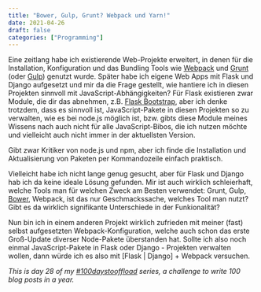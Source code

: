 ```yaml
---
title: "Bower, Gulp, Grunt? Webpack und Yarn!"
date: 2021-04-26
draft: false
categories: ["Programming"]
---
```

Eine zeitlang habe ich existierende Web-Projekte erweitert, in denen für die Installation, Konfiguration und das Bundling Tools wie [Webpack](https://de.wikipedia.org/wiki/Webpack) und [Grunt](https://en.wikipedia.org/wiki/Grunt_(software)) (oder [Gulp](https://de.wikipedia.org/wiki/Gulp.js)) genutzt wurde. Später habe ich eigene Web Apps mit Flask und Django aufgesetzt und mir da die Frage gestellt, wie hantiere ich in diesen Projekten sinnvoll mit JavaScript-Abhängigkeiten? Für Flask existieren zwar Module, die dir das abnehmen, z.B. [Flask Bootstrap](https://pythonhosted.org/Flask-Bootstrap/), aber ich denke trotzdem, dass es sinnvoll ist, JavaScript-Pakete in diesen Projekten so zu verwalten, wie es bei node.js möglich ist, bzw. gibts diese Module meines Wissens nach auch nicht für alle JavaScript-Bibos, die ich nutzen möchte und vielleicht auch nicht immer in der aktuellsten Version.

Gibt zwar Kritiker von node.js und npm, aber ich finde die Installation und Aktualisierung von Paketen per Kommandozeile einfach praktisch.

Vielleicht habe ich nicht lange genug gesucht, aber für Flask und Django hab ich da keine ideale Lösung gefunden. Mir ist auch wirklich schleierhaft, welche Tools man für welchen Zweck am Besten verwendet: Grunt, Gulp, [Bower](https://de.wikipedia.org/wiki/Bower_(Software)), Webpack, ist das nur Geschmackssache, welches Tool man nutzt? Gibt es da wirklich signifikante Unterschiede in der Funkionalität?

Nun bin ich in einem anderen Projekt wirklich zufrieden mit meiner (fast) selbst aufgesetzten Webpack-Konfiguration, welche auch schon das erste Groß-Update diverser Node-Pakete überstanden hat. Sollte ich also noch einmal JavaScript-Pakete in Flask oder Django - Projekten verwalten wollen, dann würde ich es also mit [Flask | Django] + Webpack versuchen.

_This is day 28 of my [#100daystooffload](https://100daystooffload.com/) series, a challenge to write 100 blog posts in a year._